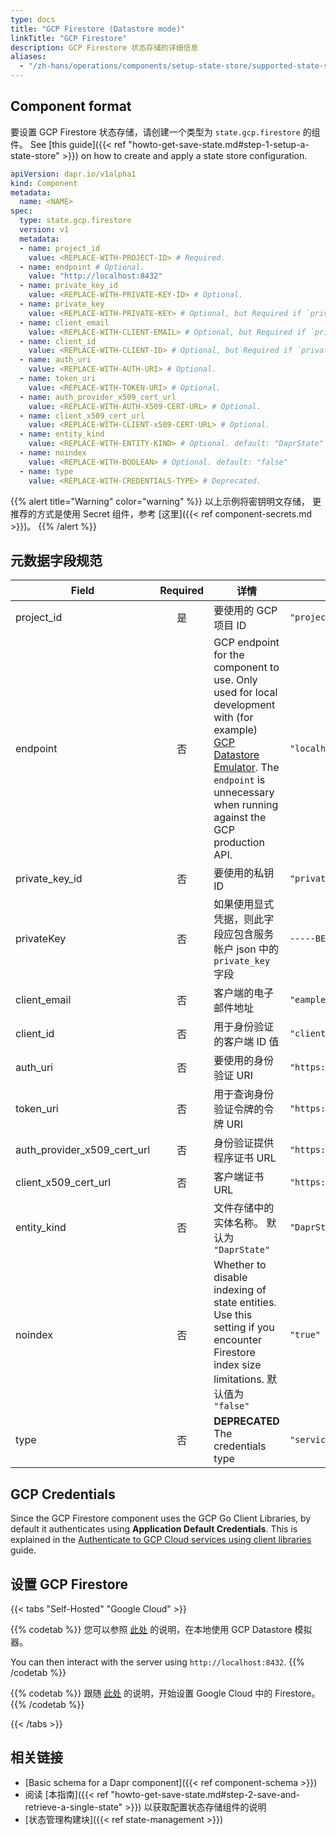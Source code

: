 ```yaml
---
type: docs
title: "GCP Firestore (Datastore mode)"
linkTitle: "GCP Firestore"
description: GCP Firestore 状态存储的详细信息
aliases:
  - "/zh-hans/operations/components/setup-state-store/supported-state-stores/setup-firestore/"
---
```


## Component format

要设置 GCP Firestore 状态存储，请创建一个类型为 `state.gcp.firestore` 的组件。 See [this guide]({{< ref "howto-get-save-state.md#step-1-setup-a-state-store" >}}) on how to create and apply a state store configuration.


```yaml
apiVersion: dapr.io/v1alpha1
kind: Component
metadata:
  name: <NAME>
spec:
  type: state.gcp.firestore
  version: v1
  metadata:
  - name: project_id
    value: <REPLACE-WITH-PROJECT-ID> # Required.
  - name: endpoint # Optional. 
    value: "http://localhost:8432"
  - name: private_key_id
    value: <REPLACE-WITH-PRIVATE-KEY-ID> # Optional.
  - name: private_key
    value: <REPLACE-WITH-PRIVATE-KEY> # Optional, but Required if `private_key_id` is specified.
  - name: client_email
    value: <REPLACE-WITH-CLIENT-EMAIL> # Optional, but Required if `private_key_id` is specified.
  - name: client_id
    value: <REPLACE-WITH-CLIENT-ID> # Optional, but Required if `private_key_id` is specified.
  - name: auth_uri
    value: <REPLACE-WITH-AUTH-URI> # Optional.
  - name: token_uri
    value: <REPLACE-WITH-TOKEN-URI> # Optional.
  - name: auth_provider_x509_cert_url
    value: <REPLACE-WITH-AUTH-X509-CERT-URL> # Optional.
  - name: client_x509_cert_url
    value: <REPLACE-WITH-CLIENT-x509-CERT-URL> # Optional.
  - name: entity_kind
    value: <REPLACE-WITH-ENTITY-KIND> # Optional. default: "DaprState"
  - name: noindex
    value: <REPLACE-WITH-BOOLEAN> # Optional. default: "false"
  - name: type 
    value: <REPLACE-WITH-CREDENTIALS-TYPE> # Deprecated.
```

{{% alert title="Warning" color="warning" %}}
以上示例将密钥明文存储， 更推荐的方式是使用 Secret 组件，参考 [这里]({{< ref component-secrets.md >}})。
{{% /alert %}}

## 元数据字段规范

| Field                           | Required | 详情                                                                                                                                                                                                                                                               | 示例                                                      |
| ------------------------------- |:--------:| ---------------------------------------------------------------------------------------------------------------------------------------------------------------------------------------------------------------------------------------------------------------- | ------------------------------------------------------- |
| project_id                      |    是     | 要使用的 GCP 项目 ID                                                                                                                                                                                                                                                   | `"project-id"`                                          |
| endpoint                        |    否     | GCP endpoint for the component to use. Only used for local development with (for example) [GCP Datastore Emulator](https://cloud.google.com/datastore/docs/tools/datastore-emulator). The `endpoint` is unnecessary when running against the GCP production API. | `"localhost:8432"`                                      |
| private_key_id                |    否     | 要使用的私钥ID                                                                                                                                                                                                                                                         | `"private-key-id"`                                      |
| privateKey                      |    否     | 如果使用显式凭据，则此字段应包含服务帐户 json 中的 `private_key` 字段                                                                                                                                                                                                                    | `-----BEGIN PRIVATE KEY-----MIIBVgIBADANBgkqhkiG9w0B`   |
| client_email                    |    否     | 客户端的电子邮件地址                                                                                                                                                                                                                                                       | `"eample@example.com"`                                  |
| client_id                       |    否     | 用于身份验证的客户端 ID 值                                                                                                                                                                                                                                                  | `"client-id"`                                           |
| auth_uri                        |    否     | 要使用的身份验证 URI                                                                                                                                                                                                                                                     | `"https://accounts.google.com/o/oauth2/auth"`           |
| token_uri                       |    否     | 用于查询身份验证令牌的令牌 URI                                                                                                                                                                                                                                                | `"https://oauth2.googleapis.com/token"`                 |
| auth_provider_x509_cert_url |    否     | 身份验证提供程序证书 URL                                                                                                                                                                                                                                                   | `"https://www.googleapis.com/oauth2/v1/certs"`          |
| client_x509_cert_url          |    否     | 客户端证书 URL                                                                                                                                                                                                                                                        | `"https://www.googleapis.com/robot/v1/metadata/x509/x"` |
| entity_kind                     |    否     | 文件存储中的实体名称。 默认为 `"DaprState"`                                                                                                                                                                                                                                    | `"DaprState"`                                           |
| noindex                         |    否     | Whether to disable indexing of state entities. Use this setting if you encounter Firestore index size limitations. 默认值为 `"false"`                                                                                                                                | `"true"`                                                |
| type                            |    否     | **DEPRECATED** The credentials type                                                                                                                                                                                                                              | `"serviceaccount"`                                      |


## GCP Credentials
Since the GCP Firestore component uses the GCP Go Client Libraries, by default it authenticates using **Application Default Credentials**. This is explained in the [Authenticate to GCP Cloud services using client libraries](https://cloud.google.com/docs/authentication/client-libraries) guide.

## 设置 GCP Firestore

{{< tabs "Self-Hosted" "Google Cloud" >}}

{{% codetab %}}
您可以参照 [此处](https://cloud.google.com/datastore/docs/tools/datastore-emulator) 的说明，在本地使用 GCP Datastore 模拟器。

You can then interact with the server using `http://localhost:8432`.
{{% /codetab %}}

{{% codetab %}}
跟随 [此处](https://cloud.google.com/datastore/docs/quickstart) 的说明，开始设置 Google Cloud 中的 Firestore。
{{% /codetab %}}

{{< /tabs >}}


## 相关链接
- [Basic schema for a Dapr component]({{< ref component-schema >}})
- 阅读 [本指南]({{< ref "howto-get-save-state.md#step-2-save-and-retrieve-a-single-state" >}}) 以获取配置状态存储组件的说明
- [状态管理构建块]({{< ref state-management >}})
